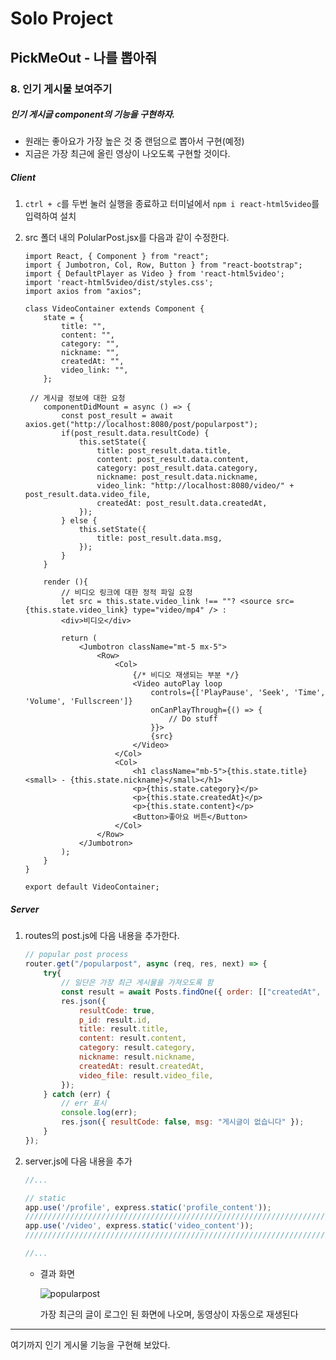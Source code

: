# Solo Project 

## PickMeOut - 나를 뽑아줘

### 8. 인기 게시물 보여주기



##### 인기 게시글 component의 기능을 구현하자.

* 원래는 좋아요가 가장 높은 것 중 랜덤으로 뽑아서 구현(예정)
* 지금은 가장 최근에 올린 영상이 나오도록 구현할 것이다.



##### Client

1. `ctrl + c`를 두번 눌러 실행을 종료하고 터미널에서 `npm i react-html5video`를 입력하여 설치

   

2. src 폴더 내의 PolularPost.jsx를 다음과 같이 수정한다.

   ```react
   import React, { Component } from "react";
   import { Jumbotron, Col, Row, Button } from "react-bootstrap";
   import { DefaultPlayer as Video } from 'react-html5video';
   import 'react-html5video/dist/styles.css';
   import axios from "axios";
   
   class VideoContainer extends Component {
       state = {
           title: "",
           content: "",
           category: "",
           nickname: "",
           createdAt: "",
           video_link: "",
       };
   
   	// 게시글 정보에 대한 요청
       componentDidMount = async () => {
           const post_result = await axios.get("http://localhost:8080/post/popularpost");
           if(post_result.data.resultCode) {
               this.setState({
                   title: post_result.data.title,
                   content: post_result.data.content,
                   category: post_result.data.category,
                   nickname: post_result.data.nickname,
                   video_link: "http://localhost:8080/video/" + post_result.data.video_file,
                   createdAt: post_result.data.createdAt,
               });
           } else {
               this.setState({
                   title: post_result.data.msg,
               });
           }
       }
   
       render (){  
           // 비디오 링크에 대한 정적 파일 요청
           let src = this.state.video_link !== ""? <source src={this.state.video_link} type="video/mp4" /> :
           <div>비디오</div>
   
           return (
               <Jumbotron className="mt-5 mx-5">
                   <Row>
                       <Col>
                           {/* 비디오 재생되는 부분 */}
                           <Video autoPlay loop
                               controls={['PlayPause', 'Seek', 'Time', 'Volume', 'Fullscreen']}
                               onCanPlayThrough={() => {
                                   // Do stuff
                               }}>
                               {src}
                           </Video>
                       </Col>
                       <Col>
                           <h1 className="mb-5">{this.state.title}<small> - {this.state.nickname}</small></h1>
                           <p>{this.state.category}</p>
                           <p>{this.state.createdAt}</p>
                           <p>{this.state.content}</p>
                           <Button>좋아요 버튼</Button>
                       </Col>
                   </Row>
               </Jumbotron>
           );
       }
   }
   
   export default VideoContainer;
   ```



##### Server

1. routes의 post.js에 다음 내용을 추가한다.

   ```javascript
   // popular post process
   router.get("/popularpost", async (req, res, next) => {
       try{
           // 일단은 가장 최근 게시물을 가져오도록 함
           const result = await Posts.findOne({ order: [["createdAt", "DESC"]] });
           res.json({ 
               resultCode: true,
               p_id: result.id,
               title: result.title,
               content: result.content,
               category: result.category,
               nickname: result.nickname,
               createdAt: result.createdAt,
               video_file: result.video_file,
           });
       } catch (err) {
           // err 표시
           console.log(err);
           res.json({ resultCode: false, msg: "게시글이 없습니다" });
       }
   });
   ```

   

2. server.js에 다음 내용을 추가

   ```javascript
   //...
   
   // static
   app.use('/profile', express.static('profile_content'));
   ////////////////////////////////////////////////////////////////////////
   app.use('/video', express.static('video_content'));
   ////////////////////////////////////////////////////////////////////////
   
   //...
   ```

   * 결과 화면

     ![popularpost](https://user-images.githubusercontent.com/20276476/75888055-1b8f2180-5e6e-11ea-987e-105e11a45e2d.png)

     가장 최근의 글이 로그인 된 화면에 나오며, 동영상이 자동으로 재생된다



*****



여기까지 인기 게시물 기능을 구현해 보았다.

